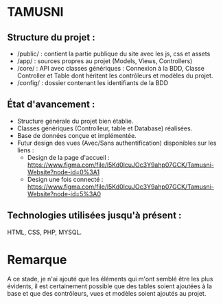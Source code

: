 # TAMUSNI

## Structure du projet :

- /public/ : contient la partie publique du site avec les js, css et assets
- /app/ : sources propres au projet (Models, Views, Controllers)
- /core/ : API avec classes génériques : Connexion à la BDD, Classe Controller et Table dont héritent les contrôleurs et modèles du projet.
- /config/ : dossier contenant les identifiants de la BDD

## État d'avancement :

- Structure générale du projet bien établie.
- Classes génériques (Controlleur, table et Database) réalisées.
- Base de données conçue et implémentée.
- Futur design des vues (Avec/Sans authentification) disponibles sur les liens :
  - Design de la page d'accueil : https://www.figma.com/file/l5Kd0lcuJOc3Y9ahp07GCK/Tamusni-Website?node-id=0%3A1
  - Design une fois connecté : https://www.figma.com/file/l5Kd0lcuJOc3Y9ahp07GCK/Tamusni-Website?node-id=5%3A0

## Technologies utilisées jusqu'à présent :

HTML, CSS, PHP, MYSQL.

# Remarque

A ce stade, je n'ai ajouté que les éléments qui m'ont semblé être les plus évidents, il est certainement possible que des tables soient ajoutées à la base et que des contrôleurs, vues et modèles soient ajoutés au projet.
